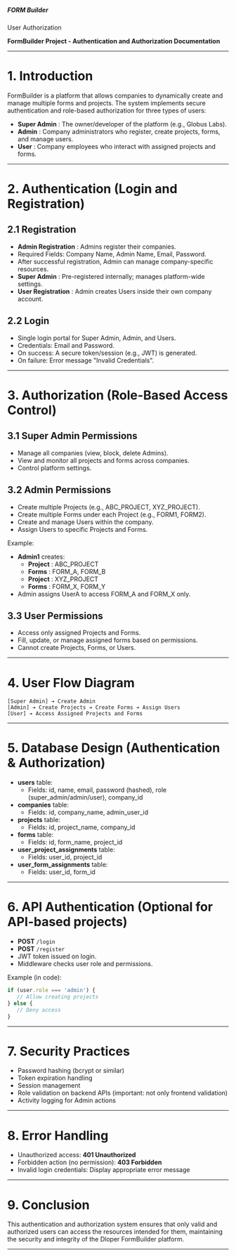 ##### **FORM Builder**

User Authorization

 **FormBuilder Project - Authentication and Authorization Documentation**

---

# 1. Introduction

FormBuilder is a platform that allows companies to dynamically create and manage multiple forms and projects. The system implements secure authentication and role-based authorization for three types of users:

* **Super Admin** : The owner/developer of the platform (e.g., Globus Labs).
* **Admin** : Company administrators who register, create projects, forms, and manage users.
* **User** : Company employees who interact with assigned projects and forms.

---

# 2. Authentication (Login and Registration)

## 2.1 Registration

* **Admin Registration** : Admins register their companies.
* Required Fields: Company Name, Admin Name, Email, Password.
* After successful registration, Admin can manage company-specific resources.
* **Super Admin** : Pre-registered internally; manages platform-wide settings.
* **User Registration** : Admin creates Users inside their own company account.

## 2.2 Login

* Single login portal for Super Admin, Admin, and Users.
* Credentials: Email and Password.
* On success: A secure token/session (e.g., JWT) is generated.
* On failure: Error message "Invalid Credentials".

---

# 3. Authorization (Role-Based Access Control)

## 3.1 Super Admin Permissions

* Manage all companies (view, block, delete Admins).
* View and monitor all projects and forms across companies.
* Control platform settings.

## 3.2 Admin Permissions

* Create multiple Projects (e.g., ABC_PROJECT, XYZ_PROJECT).
* Create multiple Forms under each Project (e.g., FORM1, FORM2).
* Create and manage Users within the company.
* Assign Users to specific Projects and Forms.

Example:

* **Admin1** creates:
  * **Project** : ABC_PROJECT
  * **Forms** : FORM_A, FORM_B
  * **Project** : XYZ_PROJECT
  * **Forms** : FORM_X, FORM_Y
* Admin assigns UserA to access FORM_A and FORM_X only.

## 3.3 User Permissions

* Access only assigned Projects and Forms.
* Fill, update, or manage assigned forms based on permissions.
* Cannot create Projects, Forms, or Users.

---

# 4. User Flow Diagram

```
[Super Admin] ➔ Create Admin
[Admin] ➔ Create Projects ➔ Create Forms ➔ Assign Users
[User] ➔ Access Assigned Projects and Forms
```

---

# 5. Database Design (Authentication & Authorization)

* **users** table:
  * Fields: id, name, email, password (hashed), role (super_admin/admin/user), company_id
* **companies** table:
  * Fields: id, company_name, admin_user_id
* **projects** table:
  * Fields: id, project_name, company_id
* **forms** table:
  * Fields: id, form_name, project_id
* **user_project_assignments** table:
  * Fields: user_id, project_id
* **user_form_assignments** table:
  * Fields: user_id, form_id

---

# 6. API Authentication (Optional for API-based projects)

* **POST** `/login`
* **POST** `/register`
* JWT token issued on login.
* Middleware checks user role and permissions.

Example (in code):

```javascript
if (user.role === 'admin') {
   // Allow creating projects
} else {
   // Deny access
}
```

---

# 7. Security Practices

* Password hashing (bcrypt or similar)
* Token expiration handling
* Session management
* Role validation on backend APIs (important: not only frontend validation)
* Activity logging for Admin actions

---

# 8. Error Handling

* Unauthorized access: **401 Unauthorized**
* Forbidden action (no permission): **403 Forbidden**
* Invalid login credentials: Display appropriate error message

---

# 9. Conclusion

This authentication and authorization system ensures that only valid and authorized users can access the resources intended for them, maintaining the security and integrity of the Dloper FormBuilder platform.

---
